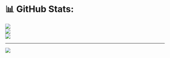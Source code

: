 # 📊 GitHub Stats:
![](https://github-readme-stats.vercel.app/api?username=rkeyaru&theme=dark&hide_border=false&include_all_commits=false&count_private=false)<br/>
![](https://github-readme-streak-stats.herokuapp.com/?user=rkeyaru&theme=dark&hide_border=false)<br/>
![](https://github-readme-stats.vercel.app/api/top-langs/?username=rkeyaru&theme=dark&hide_border=false&include_all_commits=false&count_private=false&layout=compact)

---
[![](https://visitcount.itsvg.in/api?id=rkeyaru&icon=0&color=0)](https://visitcount.itsvg.in)

<!-- Proudly created with GPRM ( https://gprm.itsvg.in ) -->
